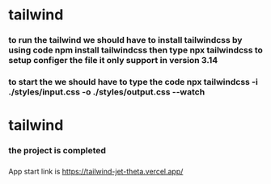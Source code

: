﻿# tailwind

### to run the tailwind we should  have to install tailwindcss by using code npm install tailwindcss then type npx tailwindcss to setup configer the file it only support in version 3.14

### to start the we should have to type the code  npx tailwindcss -i ./styles/input.css -o ./styles/output.css --watch
# tailwind


### the project is completed 

###
App start link is https://tailwind-jet-theta.vercel.app/
